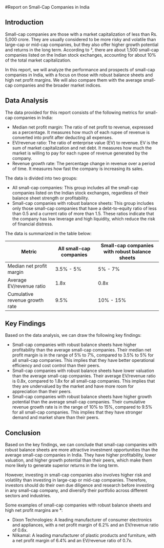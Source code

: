 #Report on Small-Cap Companies in India

## Introduction

Small-cap companies are those with a market capitalization of less than Rs. 5,000 crore. They are usually considered to be more risky and volatile than large-cap or mid-cap companies, but they also offer higher growth potential and returns in the long term. According to ³, there are about 1,500 small-cap companies listed on the Indian stock exchanges, accounting for about 10% of the total market capitalization.

In this report, we will analyze the performance and prospects of small-cap companies in India, with a focus on those with robust balance sheets and high net profit margins. We will also compare them with the average small-cap companies and the broader market indices.

## Data Analysis

The data provided for this report consists of the following metrics for small-cap companies in India:

- Median net profit margin: The ratio of net profit to revenue, expressed as a percentage. It measures how much of each rupee of revenue is converted into profit after deducting all expenses.
- EV/revenue ratio: The ratio of enterprise value (EV) to revenue. EV is the sum of market capitalization and net debt. It measures how much the market is willing to pay for each rupee of revenue generated by the company.
- Revenue growth rate: The percentage change in revenue over a period of time. It measures how fast the company is increasing its sales.

The data is divided into two groups: 

- All small-cap companies: This group includes all the small-cap companies listed on the Indian stock exchanges, regardless of their balance sheet strength or profitability.
- Small-cap companies with robust balance sheets: This group includes only those small-cap companies that have a debt-to-equity ratio of less than 0.5 and a current ratio of more than 1.5. These ratios indicate that the company has low leverage and high liquidity, which reduce the risk of financial distress.

The data is summarized in the table below:

| Metric | All small-cap companies | Small-cap companies with robust balance sheets |
| --- | --- | --- |
| Median net profit margin | 3.5% - 5% | 5% - 7% |
| Average EV/revenue ratio | 1.8x | 0.8x |
| Cumulative revenue growth rate | 9.5% | 10% - 15% |

## Key Findings

Based on the data analysis, we can draw the following key findings:

- Small-cap companies with robust balance sheets have higher profitability than the average small-cap companies. Their median net profit margin is in the range of 5% to 7%, compared to 3.5% to 5% for all small-cap companies. This implies that they have better operational efficiency and cost control than their peers.
- Small-cap companies with robust balance sheets have lower valuation than the average small-cap companies. Their average EV/revenue ratio is 0.8x, compared to 1.8x for all small-cap companies. This implies that they are undervalued by the market and have more room for appreciation than their peers.
- Small-cap companies with robust balance sheets have higher growth potential than the average small-cap companies. Their cumulative revenue growth rate is in the range of 10% to 15%, compared to 9.5% for all small-cap companies. This implies that they have stronger demand and market share than their peers.

## Conclusion

Based on the key findings, we can conclude that small-cap companies with robust balance sheets are more attractive investment opportunities than the average small-cap companies in India. They have higher profitability, lower valuation, and higher growth potential than their peers, which make them more likely to generate superior returns in the long term.

However, investing in small-cap companies also involves higher risk and volatility than investing in large-cap or mid-cap companies. Therefore, investors should do their own due diligence and research before investing in any small-cap company, and diversify their portfolio across different sectors and industries.

Some examples of small-cap companies with robust balance sheets and high net profit margins are ⁴:

- Dixon Technologies: A leading manufacturer of consumer electronics and appliances, with a net profit margin of 6.2% and an EV/revenue ratio of 0.6x.
- Nilkamal: A leading manufacturer of plastic products and furniture, with a net profit margin of 6.4% and an EV/revenue ratio of 0.7x.
